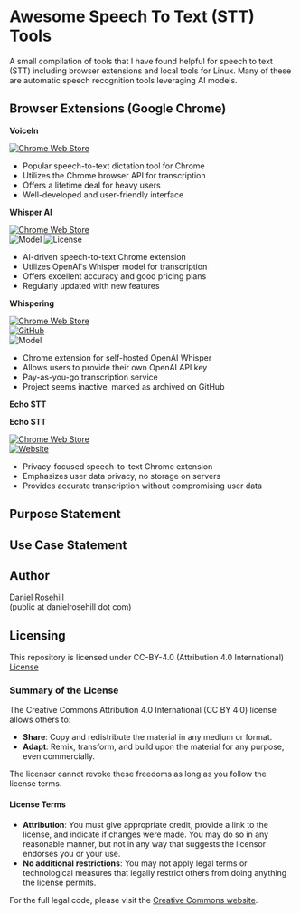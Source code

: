 # Awesome Speech To Text (STT) Tools

 A small compilation of tools that I have found helpful for speech to text (STT) including browser extensions and local tools for Linux. Many of these are automatic speech recognition tools leveraging AI models.

 ## Browser Extensions (Google Chrome)

**VoiceIn**

[![Chrome Web Store](https://img.shields.io/badge/Chrome_Web_Store-Download-brightgreen?logo=google-chrome)](https://chromewebstore.google.com/detail/voice-in-speech-to-text-d/pjnefijmagpd)

- Popular speech-to-text dictation tool for Chrome
- Utilizes the Chrome browser API for transcription
- Offers a lifetime deal for heavy users
- Well-developed and user-friendly interface


**Whisper AI**

[![Chrome Web Store](https://img.shields.io/badge/Chrome_Web_Store-Download-brightgreen?logo=google-chrome)](https://chromewebstore.google.com/detail/whisperai-ai-driven-speec/klhcnkknganbneegjihbcfjoifiomhfn?hl=en)  
![Model](https://img.shields.io/badge/Model-OpenAI_Whisper-blue)
![License](https://img.shields.io/badge/License-Commercial-orange)

- AI-driven speech-to-text Chrome extension
- Utilizes OpenAI's Whisper model for transcription
- Offers excellent accuracy and good pricing plans
- Regularly updated with new features

**Whispering**

[![Chrome Web Store](https://img.shields.io/badge/Chrome_Web_Store-Download-brightgreen?logo=google-chrome)](https://chromewebstore.google.com/detail/whispering/oilbfihknpdbpfkcncojikmooipnlglo?hl=en)  
[![GitHub](https://img.shields.io/badge/GitHub-Repository-blue?logo=github)](https://github.com/braden-w/whispering-extension)  
![Model](https://img.shields.io/badge/Model-OpenAI_Whisper-blue)

- Chrome extension for self-hosted OpenAI Whisper
- Allows users to provide their own OpenAI API key
- Pay-as-you-go transcription service
- Project seems inactive, marked as archived on GitHub

**Echo STT**

 **Echo STT**

[![Chrome Web Store](https://img.shields.io/badge/Chrome_Web_Store-Download-brightgreen?logo=google-chrome)](https://chromewebstore.google.com/detail/echo-speech-to-text-dicta/dogdmonghloddlmlbdpchiedlckadgal?hl=en)  
[![Website](https://img.shields.io/badge/Website-Visit-blue?logo=google-chrome)](https://www.echo-stt.com/)  

- Privacy-focused speech-to-text Chrome extension
- Emphasizes user data privacy, no storage on servers
- Provides accurate transcription without compromising user data

## Purpose Statement


## Use Case Statement

## Author

Daniel Rosehill  
(public at danielrosehill dot com)

## Licensing

This repository is licensed under CC-BY-4.0 (Attribution 4.0 International) 
[License](https://creativecommons.org/licenses/by/4.0/)

### Summary of the License
The Creative Commons Attribution 4.0 International (CC BY 4.0) license allows others to:
- **Share**: Copy and redistribute the material in any medium or format.
- **Adapt**: Remix, transform, and build upon the material for any purpose, even commercially.

The licensor cannot revoke these freedoms as long as you follow the license terms.

#### License Terms
- **Attribution**: You must give appropriate credit, provide a link to the license, and indicate if changes were made. You may do so in any reasonable manner, but not in any way that suggests the licensor endorses you or your use.
- **No additional restrictions**: You may not apply legal terms or technological measures that legally restrict others from doing anything the license permits.

For the full legal code, please visit the [Creative Commons website](https://creativecommons.org/licenses/by/4.0/legalcode).